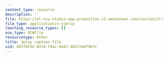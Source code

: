 ```yaml
---
content_type: resource
description: ''
file: https://ol-ocw-studio-app-production.s3.amazonaws.com/courses/3-091-introduction-to-solid-state-chemistry-fall-2018/482f653e02c8f4ac0a024be724df9bfc_uVGQayrQ9JA.srt
file_type: application/x-subrip
learning_resource_types: []
ocw_type: OCWFile
resourcetype: Other
title: 3play caption file
uid: 482f653e-02c8-f4ac-0a02-4be724df9bfc
---
```

